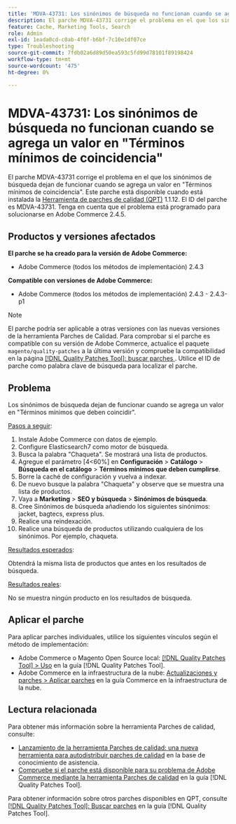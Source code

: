```yaml
---
title: 'MDVA-43731: Los sinónimos de búsqueda no funcionan cuando se agrega un valor en "Términos mínimos de coincidencia"'
description: El parche MDVA-43731 corrige el problema en el que los sinónimos de búsqueda dejan de funcionar cuando se agrega un valor en "Términos mínimos de coincidencia". Este parche está disponible cuando está instalada la [Quality Patches Tool (QPT)](https://experienceleague.adobe.com/es/docs/commerce-operations/tools/quality-patches-tool/quality-patches-tool-to-self-serve-quality-patches) 1.1.12. El ID del parche es MDVA-43731. Tenga en cuenta que el problema está programado para solucionarse en Adobe Commerce 2.4.5.
feature: Cache, Marketing Tools, Search
role: Admin
exl-id: 1eada0cd-c0ab-4f0f-b6bf-7c10e1df07ce
type: Troubleshooting
source-git-commit: 7fdb02a6d89d50ea593c5fd99d78101f89198424
workflow-type: tm+mt
source-wordcount: '475'
ht-degree: 0%

---
```


# MDVA-43731: Los sinónimos de búsqueda no funcionan cuando se agrega un valor en &quot;Términos mínimos de coincidencia&quot;

El parche MDVA-43731 corrige el problema en el que los sinónimos de búsqueda dejan de funcionar cuando se agrega un valor en &quot;Términos mínimos de coincidencia&quot;. Este parche está disponible cuando está instalada la [Herramienta de parches de calidad (QPT)](https://experienceleague.adobe.com/es/docs/commerce-operations/tools/quality-patches-tool/quality-patches-tool-to-self-serve-quality-patches) 1.1.12. El ID del parche es MDVA-43731. Tenga en cuenta que el problema está programado para solucionarse en Adobe Commerce 2.4.5.

## Productos y versiones afectados

**El parche se ha creado para la versión de Adobe Commerce:**

* Adobe Commerce (todos los métodos de implementación) 2.4.3

**Compatible con versiones de Adobe Commerce:**

* Adobe Commerce (todos los métodos de implementación) 2.4.3 - 2.4.3-p1

>[!NOTE]
>
>El parche podría ser aplicable a otras versiones con las nuevas versiones de la herramienta Parches de Calidad. Para comprobar si el parche es compatible con su versión de Adobe Commerce, actualice el paquete `magento/quality-patches` a la última versión y compruebe la compatibilidad en la página [[!DNL Quality Patches Tool]: buscar parches &#x200B;](https://experienceleague.adobe.com/es/docs/commerce-operations/tools/quality-patches-tool/quality-patches-tool-to-self-serve-quality-patches). Utilice el ID de parche como palabra clave de búsqueda para localizar el parche.

## Problema

Los sinónimos de búsqueda dejan de funcionar cuando se agrega un valor en &quot;Términos mínimos que deben coincidir&quot;.

<u>Pasos a seguir</u>:

1. Instale Adobe Commerce con datos de ejemplo.
1. Configure Elasticsearch7 como motor de búsqueda.
1. Busca la palabra &quot;Chaqueta&quot;. Se mostrará una lista de productos.
1. Agregue el parámetro [4&lt;60%] en **Configuración** > **Catálogo** > **Búsqueda en el catálogo** > **Términos mínimos que deben cumplirse**.
1. Borre la caché de configuración y vuelva a indexar.
1. De nuevo busque la palabra &quot;Chaqueta&quot; y observe que se muestra una lista de productos.
1. Vaya a **Marketing** > **SEO y búsqueda** > **Sinónimos de búsqueda**.
1. Cree Sinónimos de búsqueda añadiendo los siguientes sinónimos: jacket, bagtecs, express plus.
1. Realice una reindexación.
1. Realice una búsqueda de productos utilizando cualquiera de los sinónimos. Por ejemplo, chaqueta.

<u>Resultados esperados</u>:

Obtendrá la misma lista de productos que antes en los resultados de búsqueda.

<u>Resultados reales</u>:

No se muestra ningún producto en los resultados de búsqueda.

## Aplicar el parche

Para aplicar parches individuales, utilice los siguientes vínculos según el método de implementación:

* Adobe Commerce o Magento Open Source local: [[!DNL Quality Patches Tool] > Uso](/help/tools/quality-patches-tool/usage.md) en la guía [!DNL Quality Patches Tool].
* Adobe Commerce en la infraestructura de la nube: [Actualizaciones y parches > Aplicar parches](https://experienceleague.adobe.com/docs/commerce-cloud-service/user-guide/develop/upgrade/apply-patches.html?lang=es) en la guía Commerce en la infraestructura de la nube.

## Lectura relacionada

Para obtener más información sobre la herramienta Parches de calidad, consulte:

* [Lanzamiento de la herramienta Parches de calidad: una nueva herramienta para autodistribuir parches de calidad](https://experienceleague.adobe.com/es/docs/commerce-operations/tools/quality-patches-tool/quality-patches-tool-to-self-serve-quality-patches) en la base de conocimiento de asistencia.
* [Compruebe si el parche está disponible para su problema de Adobe Commerce mediante la herramienta Parches de calidad](/help/tools/quality-patches-tool/patches-available-in-qpt/check-patch-for-magento-issue-with-magento-quality-patches.md) en la guía [!DNL Quality Patches Tool].

Para obtener información sobre otros parches disponibles en QPT, consulte [[!DNL Quality Patches Tool]: Buscar parches](https://experienceleague.adobe.com/tools/commerce-quality-patches/index.html?lang=es) en la guía [!DNL Quality Patches Tool].

